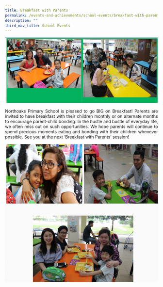 ```yaml
---
title: Breakfast with Parents
permalink: /events-and-achievements/school-events/breakfast-with-parents/
description: ""
third_nav_title: School Events
---
```

![](/images/bfp1.png)
<p style="text-align: justify">Northoaks Primary School is pleased to go BIG on Breakfast! Parents are invited to have breakfast with their children monthly or on alternate months to encourage parent-child bonding. In the hustle and bustle of everyday life, we often miss out on such opportunities. We hope parents will continue to spend precious moments eating and bonding with their children whenever possible. See you at the next ‘Breakfast with Parents’ session!

![](/images/bfp2.png)
	
	
	
	